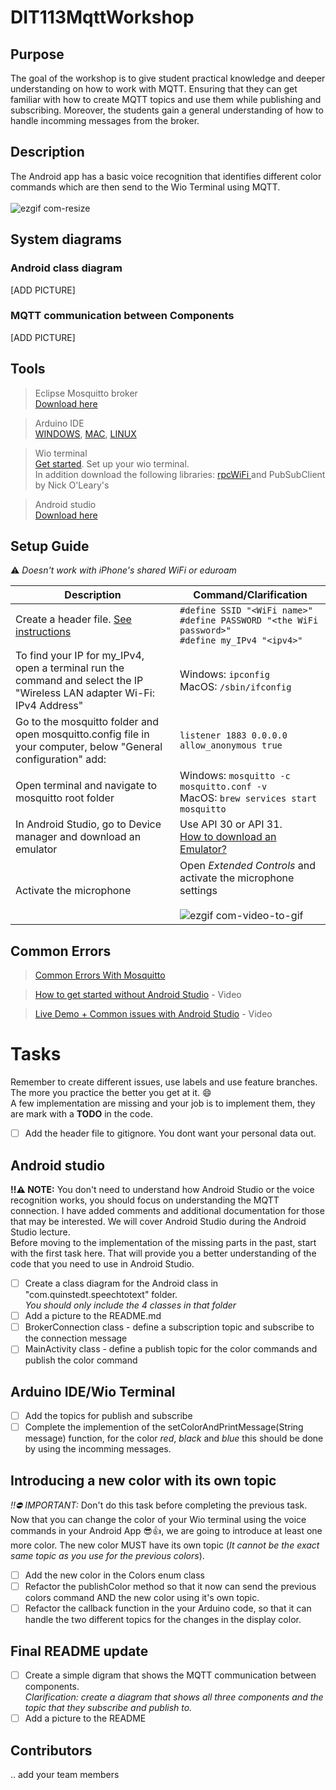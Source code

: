 # DIT113MqttWorkshop
## Purpose
The goal of the workshop is to give student practical knowledge and deeper understanding on how to work with MQTT. Ensuring that they can get familiar with how to create MQTT topics and use them while publishing and subscribing. Moreover, the students gain a general understanding of how to handle incomming messages from the broker. 

## Description
The Android app has a basic voice recognition that identifies different color commands which are then send to the Wio Terminal using MQTT.
<br><br>
![ezgif com-resize](https://user-images.githubusercontent.com/90027419/228066704-302f6189-5b18-4e1e-9545-aa5c35e911e8.gif)
 
## System diagrams

### Android class diagram 
[ADD PICTURE]
### MQTT communication between Components
[ADD PICTURE]

## Tools
>  Eclipse Mosquitto broker <br>[Download here](https://mosquitto.org/download/)<br>
 
>  Arduino IDE <br>[WINDOWS](https://docs.arduino.cc/software/ide-v1/tutorials/Windows),  [MAC](https://docs.arduino.cc/software/ide-v1/tutorials/macOS), 
 [LINUX](https://docs.arduino.cc/software/ide-v1/tutorials/Linux) <br>
 
>  Wio terminal<br>[Get started](https://wiki.seeedstudio.com/Wio-Terminal-Getting-Started/). Set up your wio terminal. <br> 
>  In addition download the following libraries: [rpcWiFi ](https://wiki.seeedstudio.com/Wio-Terminal-Network-Overview#libraries-installation) and PubSubClient by Nick O'Leary's<br>

>  Android studio <br>[Download here](https://developer.android.com/studio)<br>
 
## Setup Guide
:warning: *Doesn't work with iPhone's shared WiFi or eduroam*

| Description | Command/Clarification |
|-------|---|
|Create a header file. [See instructions](https://github.com/Quinstedt/DIT113MqttWorkshop/wiki/How-to-create-a-header-file-for-your-personal-data)| `#define SSID "<WiFi name>" `<br>  `#define PASSWORD "<the WiFi password>" ` <br>  `#define my_IPv4 "<ipv4>"`|
| To find your IP for my_IPv4, open a terminal run the command and select the IP "Wireless LAN adapter Wi-Fi: IPv4 Address"  | Windows: `ipconfig `<br> MacOS: `/sbin/ifconfig` |
| Go to the mosquitto folder and open mosquitto.config file in your computer, below "General configuration" add: | `listener 1883 0.0.0.0 ` <br> `allow_anonymous true` |
| Open terminal and navigate to mosquitto root folder | Windows: `mosquitto -c mosquitto.conf -v `<br> MacOS: `brew services start mosquitto` |
| In Android Studio, go to Device manager and download an emulator | Use API 30 or API 31. <br> [How to download an Emulator?](https://github.com/Quinstedt/DIT113MqttWorkshop/wiki/Set-up-an-Emulator) |
| Activate the microphone | Open *Extended Controls* and activate the microphone settings <br><br> ![ezgif com-video-to-gif](https://user-images.githubusercontent.com/90027419/228104899-651069f6-8368-41f3-9a11-74f43ccd4cfb.gif) |

## Common Errors

> [Common Errors With Mosquitto](https://github.com/Quinstedt/DIT113MqttWorkshop/wiki/Mosquitto-Common-Error)

> [How to get started without Android Studio](https://www.youtube.com/watch?v=Jl7AKsiFuZg) - Video

> [Live Demo + Common issues with Android Studio](https://youtu.be/2gdqRJAIbkk)  - Video

# Tasks
Remember to create different issues, use labels and use feature branches. The more you practice the better you get at it. :smile:<br>
A few implementation are missing and your job is to implement them, they are mark with a **TODO** in the code. <br>

- [ ] Add the header file to gitignore. You dont want your personal data out.

## Android studio
**:bangbang::warning: NOTE:** You don't need to understand how Android Studio or the voice recognition works, you should focus on understanding the MQTT connection. I have added comments and additional documentation for those that may be interested. We will cover Android Studio during the Android Studio lecture. 
<br>Before moving to the implementation of the missing parts in the past, start with the first task here. That will provide you a better understanding of the code that you need to use in Android Studio.

- [ ] Create a class diagram for the Android class in "com.quinstedt.speechtotext" folder. <br>	*You should only include the 4 classes in that folder*
- [ ] Add a picture to the README.md
- [ ] BrokerConnection class - define a subscription topic and subscribe to the connection message
- [ ] MainActivity class - define a publish topic for the color commands and publish the color command

## Arduino IDE/Wio Terminal
- [ ] Add the topics for publish and subscribe
- [ ] Complete the implemention of the setColorAndPrintMessage(String message) function, for the color *red*, *black* and *blue* this should be done by using the incomming messages.

## Introducing a new color with its own topic
*:bangbang::no_entry: IMPORTANT:* Don't do this task before completing the previous task.<br>
Now that you can change the color of your Wio terminal using the voice commands in your Android App :sunglasses::thumbsup:, we are going to introduce at least one more color.
The new color MUST have its own topic (*It cannot be the exact same topic as you use for the previous colors*).
- [ ] Add the new color in the Colors enum class
- [ ] Refactor the publishColor method so that it now can send the previous colors command AND the new color using it's own topic.
- [ ] Refactor the callback function in the your Arduino code, so that it can handle the two different topics for the changes in the display color.

## Final README update
- [ ] Create a simple digram that shows the MQTT communication between components. <br> *Clarification: create a diagram that shows all three components and the topic that they subscribe and publish to.* 
- [ ] Add a picture to the README

## Contributors
.. add your team members 
